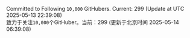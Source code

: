 Committed to Following `10,000` GitHubers. Current: <!-- FOLLOWING_COUNT -->299<!-- FOLLOWING_COUNT --> (Update at UTC <!-- LAST_UPDATED -->2025-05-13 22:39:08<!-- LAST_UPDATED -->)<br>
致力于关注`10,000`个GitHuber。当前：<!-- FOLLOWING_COUNT -->299<!-- FOLLOWING_COUNT --> (更新于北京时间 <!-- LAST_UPDATED_CST -->2025-05-14 06:39:08<!-- LAST_UPDATED_CST -->)
